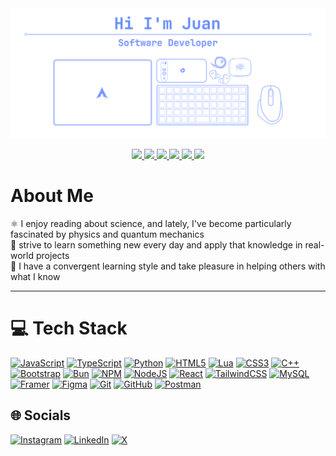 <div align="center">
  <img src="assets/beatiful-header.png" alt="Juan Carlos" />
</div>

<p align="center">
  <a href="https://archlinux.org/">
    <img src="https://skillicons.dev/icons?i=arch" />
  </a>
  <a href="https://www.notion.com/">
    <img src="https://skillicons.dev/icons?i=notion" />
  </a>
  <a href="https://neovim.io/">
    <img src="https://skillicons.dev/icons?i=neovim" />
  </a>
  <a href="https://obsidian.md/">
    <img src="https://skillicons.dev/icons?i=obsidian" />
  </a>
  <a href="https://www.microsoft.com/windows">
    <img src="https://skillicons.dev/icons?i=windows" />
  </a>
  <a href="https://code.visualstudio.com/">
    <img src="https://skillicons.dev/icons?i=vscode" />
  </a>
</p>

# About Me

⚛️ I enjoy reading about science, and lately, I've become particularly fascinated by physics and quantum mechanics <br>🚀 strive to learn something new every day and apply that knowledge in real-world projects<br>🧠 I have a convergent learning style and take pleasure in helping others with what I know<br>

---

# 💻 Tech Stack

<a href="https://developer.mozilla.org/en-US/docs/Web/JavaScript"><img src="https://img.shields.io/badge/javascript-%23323330.svg?style=for-the-badge&logo=javascript&logoColor=%23F7DF1E" alt="JavaScript" /></a> <a href="https://www.typescriptlang.org/docs/"><img src="https://img.shields.io/badge/typescript-%23007ACC.svg?style=for-the-badge&logo=typescript&logoColor=white" alt="TypeScript" /></a> <a href="https://docs.python.org/3/"><img src="https://img.shields.io/badge/python-3670A0?style=for-the-badge&logo=python&logoColor=ffdd54" alt="Python" /></a> <a href="https://developer.mozilla.org/en-US/docs/Web/HTML"><img src="https://img.shields.io/badge/html5-%23E34F26.svg?style=for-the-badge&logo=html5&logoColor=white" alt="HTML5" /></a> <a href="https://www.lua.org/docs.html"><img src="https://img.shields.io/badge/lua-%232C2D72.svg?style=for-the-badge&logo=lua&logoColor=white" alt="Lua" /></a> <a href="https://developer.mozilla.org/en-US/docs/Web/CSS"><img src="https://img.shields.io/badge/css3-%231572B6.svg?style=for-the-badge&logo=css3&logoColor=white" alt="CSS3" /></a> <a href="https://en.cppreference.com/w/"><img src="https://img.shields.io/badge/c++-%2300599C.svg?style=for-the-badge&logo=c%2B%2B&logoColor=white" alt="C++" /></a> <a href="https://getbootstrap.com/docs/"><img src="https://img.shields.io/badge/bootstrap-%238511FA.svg?style=for-the-badge&logo=bootstrap&logoColor=white" alt="Bootstrap" /></a> <a href="https://bun.sh/docs"><img src="https://img.shields.io/badge/Bun-%23000000.svg?style=for-the-badge&logo=bun&logoColor=white" alt="Bun" /></a> <a href="https://docs.npmjs.com/"><img src="https://img.shields.io/badge/NPM-%23CB3837.svg?style=for-the-badge&logo=npm&logoColor=white" alt="NPM" /></a> <a href="https://nodejs.org/en/docs/"><img src="https://img.shields.io/badge/node.js-6DA55F?style=for-the-badge&logo=node.js&logoColor=white" alt="NodeJS" /></a> <a href="https://react.dev/"><img src="https://img.shields.io/badge/react-%2320232a.svg?style=for-the-badge&logo=react&logoColor=%2361DAFB" alt="React" /></a> <a href="https://tailwindcss.com/docs"><img src="https://img.shields.io/badge/tailwindcss-%2338B2AC.svg?style=for-the-badge&logo=tailwind-css&logoColor=white" alt="TailwindCSS" /></a> <a href="https://dev.mysql.com/doc/"><img src="https://img.shields.io/badge/mysql-4479A1.svg?style=for-the-badge&logo=mysql&logoColor=white" alt="MySQL" /></a> <a href="https://www.framer.com/docs/"><img src="https://img.shields.io/badge/Framer-black?style=for-the-badge&logo=framer&logoColor=blue" alt="Framer" /></a> <a href="https://help.figma.com/"><img src="https://img.shields.io/badge/figma-%23F24E1E.svg?style=for-the-badge&logo=figma&logoColor=white" alt="Figma" /></a> <a href="https://git-scm.com/doc"><img src="https://img.shields.io/badge/git-%23F05033.svg?style=for-the-badge&logo=git&logoColor=white" alt="Git" /></a> <a href="https://docs.github.com/"><img src="https://img.shields.io/badge/github-%23121011.svg?style=for-the-badge&logo=github&logoColor=white" alt="GitHub" /></a> <a href="https://learning.postman.com/docs/"><img src="https://img.shields.io/badge/Postman-FF6C37?style=for-the-badge&logo=postman&logoColor=white" alt="Postman" /></a>

## 🌐 Socials

<a href="https://instagram.com/https://www.instagram.com/juancho_lopez_11/"><img src="https://img.shields.io/badge/Instagram-%23E4405F.svg?logo=Instagram&logoColor=white" alt="Instagram" /></a> <a href="https://linkedin.com/in/https://www.linkedin.com/in/juan-carlos-lopez-moreno-9a29b0299/"><img src="https://img.shields.io/badge/LinkedIn-%230077B5.svg?logo=linkedin&logoColor=white" alt="LinkedIn" /></a> <a href="https://x.com/https://x.com/juancho_l0pez"><img src="https://img.shields.io/badge/X-black.svg?logo=X&logoColor=white" alt="X" /></a>
